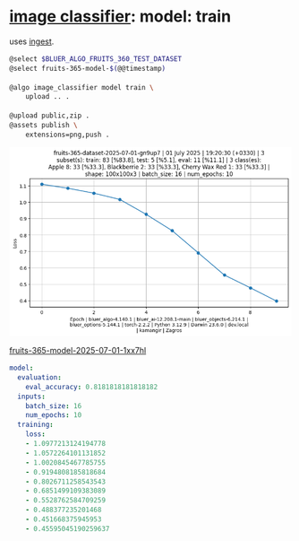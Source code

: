 # [image classifier](./image-classifier.md): model: train

uses [ingest](./image-classifier-dataset-ingest.md).

```bash
@select $BLUER_ALGO_FRUITS_360_TEST_DATASET
@select fruits-365-model-$(@@timestamp)

@algo image_classifier model train \
    upload .. .

@upload public,zip .
@assets publish \
    extensions=png,push .
```


![image](https://github.com/kamangir/assets/blob/main/fruits-365-model-2025-07-01-1xx7hl/loss.png?raw=true)

[fruits-365-model-2025-07-01-1xx7hl](https://kamangir-public.s3.ir-thr-at1.arvanstorage.ir/fruits-365-model-2025-07-01-1xx7hl.tar.gz)

```yaml
model:
  evaluation:
    eval_accuracy: 0.8181818181818182
  inputs:
    batch_size: 16
    num_epochs: 10
  training:
    loss:
    - 1.0977213124194778
    - 1.0572264101131852
    - 1.0020845467785755
    - 0.9194808185818684
    - 0.8026711258543543
    - 0.6851499109383089
    - 0.5528762584709259
    - 0.488377235201468
    - 0.451668375945953
    - 0.45595045190259637

```
